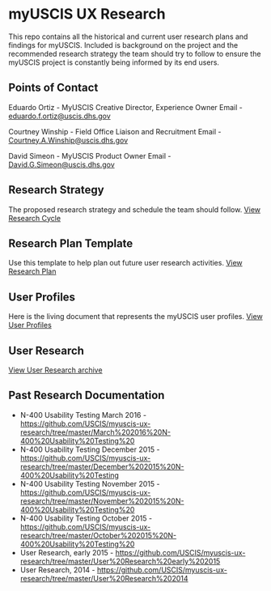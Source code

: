 myUSCIS UX Research
===================  
This repo contains all the historical and current user research plans and findings for myUSCIS. Included is background on the project and the recommended research strategy the team should try to follow to ensure the myUSCIS project is constantly being informed by its end users.

Points of Contact
---
Eduardo Ortiz - MyUSCIS Creative Director, Experience Owner
Email - eduardo.f.ortiz@uscis.dhs.gov

Courtney Winship - Field Office Liaison and Recruitment
Email - Courtney.A.Winship@uscis.dhs.gov

David Simeon - MyUSCIS Product Owner
Email - David.G.Simeon@uscis.dhs.gov

Research Strategy
--------------  
The proposed research strategy and schedule the team should follow. [View Research Cycle](https://github.com/USCIS/myuscis-ux-research/blob/master/Background%20and%20Process/Research%20Strategy.md)  


Research Plan Template
-------------
Use this template to help plan out future user research activities. [View Research Plan](https://github.com/USCIS/myuscis-ux-research/blob/master/Background%20and%20Process/myuscis-research-plan-template.md)

User Profiles  
-------------  
Here is the living document that represents the myUSCIS user profiles. [View User Profiles](https://github.com/USCIS/myuscis-ux-research/tree/master/Background%20and%20Process/User%20Profiles)  

User Research
-------------  
[View User Research archive](https://github.com/USCIS/myuscis-ux-research/tree/master/User%20Research)  

Past Research Documentation
---
* N-400 Usability Testing March 2016 - https://github.com/USCIS/myuscis-ux-research/tree/master/March%202016%20N-400%20Usability%20Testing%20
* N-400 Usability Testing December 2015 - https://github.com/USCIS/myuscis-ux-research/tree/master/December%202015%20N-400%20Usability%20Testing
* N-400 Usability Testing November 2015 - https://github.com/USCIS/myuscis-ux-research/tree/master/November%202015%20N-400%20Usability%20Testing%20
* N-400 Usability Testing October 2015 - https://github.com/USCIS/myuscis-ux-research/tree/master/October%202015%20N-400%20Usability%20Testing%20
* User Research, early 2015 - https://github.com/USCIS/myuscis-ux-research/tree/master/User%20Research%20early%202015
* User Research, 2014 - https://github.com/USCIS/myuscis-ux-research/tree/master/User%20Research%202014
